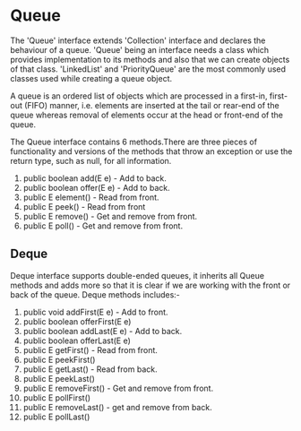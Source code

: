 # Queue

The 'Queue' interface extends 'Collection' interface and declares the behaviour of a queue. 'Queue' being an interface needs a class which provides implementation to its methods and also that we can create objects of that class. 'LinkedList' and 'PriorityQueue' are the most commonly used classes used while creating a queue object.

A queue is an ordered list of objects which are processed in a first-in, first-out (FIFO) manner, i.e. elements are inserted at the tail or rear-end of the queue whereas removal of elements occur at the head or front-end of the queue.

The Queue interface contains 6 methods.There are three pieces of functionality and versions of the methods that throw an exception or use the return type, such as null, for all information.

1. public boolean add(E e) - Add to back.
2. public boolean offer(E e) - Add to back.
3. public E element() - Read from front.
4. public E peek() - Read from front
5. public E remove() - Get and remove from front.
6. public E poll() - Get and remove from front.

## Deque

Deque interface supports double-­ended queues, it inherits all Queue methods and adds more so that it is clear if we are working with the front or back of the queue.
Deque methods includes:-

1. public void addFirst(E e) - Add to front.
2. public boolean offerFirst(E e)
3. public boolean addLast(E e) - Add to back.
4. public boolean offerLast(E e)
5. public E getFirst() - Read from front.
6. public E peekFirst()
7.  public E getLast() - Read from back.
8. public E peekLast()
9. public E removeFirst() - Get and remove from front.
10. public E pollFirst()
11. public E removeLast() - get and remove from back.
12. public E pollLast()